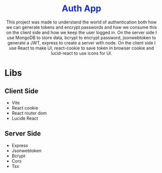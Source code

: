 <h1 align="center" style="color:#142DCC; font-weight:700">Auth App</h1>

<p align="center">
  This project was made to understand the world of authentication both how we can generate tokens and encrypt passwords and how we consume this on the client side and how we keep the user logged in.
  On the server side I use MongoDB to store data, bcrypt to encrypt password, jsonwebtoken to generate a JWT, express to create a server with node. On the client side I use React to make UI, react-cookie to save token in browser cookie and lucid-react to use icons for UI.
</p>

# Libs

## Client Side

- Vite
- React cookie
- React router dom
- Lucide React

## Server Side

- Express
- Jsonwebtoken
- Bcrypt
- Cors
- Tsx
